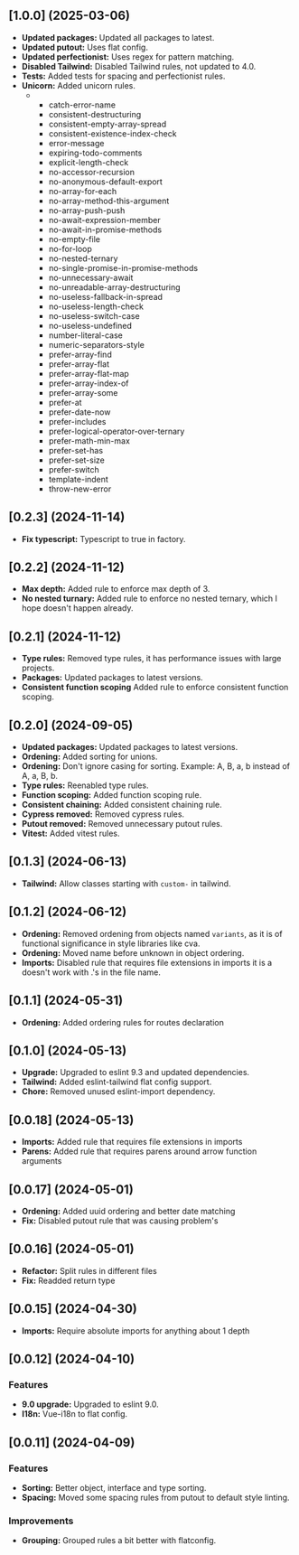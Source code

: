 ## [1.0.0] (2025-03-06)
- **Updated packages:** Updated all packages to latest.
- **Updated putout:** Uses flat config.
- **Updated perfectionist:** Uses regex for pattern matching.
- **Disabled Tailwind:** Disabled Tailwind rules, not updated to 4.0.
- **Tests:** Added tests for spacing and perfectionist rules.
- **Unicorn:** Added unicorn rules.
  - * catch-error-name
    * consistent-destructuring
    * consistent-empty-array-spread
    * consistent-existence-index-check
    * error-message
    * expiring-todo-comments
    * explicit-length-check
    * no-accessor-recursion
    * no-anonymous-default-export
    * no-array-for-each
    * no-array-method-this-argument
    * no-array-push-push
    * no-await-expression-member
    * no-await-in-promise-methods
    * no-empty-file
    * no-for-loop
    * no-nested-ternary
    * no-single-promise-in-promise-methods
    * no-unnecessary-await
    * no-unreadable-array-destructuring
    * no-useless-fallback-in-spread
    * no-useless-length-check
    * no-useless-switch-case
    * no-useless-undefined
    * number-literal-case
    * numeric-separators-style
    * prefer-array-find
    * prefer-array-flat
    * prefer-array-flat-map
    * prefer-array-index-of
    * prefer-array-some
    * prefer-at
    * prefer-date-now
    * prefer-includes
    * prefer-logical-operator-over-ternary
    * prefer-math-min-max
    * prefer-set-has
    * prefer-set-size
    * prefer-switch
    * template-indent
    * throw-new-error


## [0.2.3] (2024-11-14)
- **Fix typescript:** Typescript to true in factory.

## [0.2.2] (2024-11-12)
- **Max depth:** Added rule to enforce max depth of 3.
- **No nested turnary:** Added rule to enforce no nested ternary, which I hope doesn't happen already.


## [0.2.1] (2024-11-12)
- **Type rules:** Removed type rules, it has performance issues with large projects.
- **Packages:** Updated packages to latest versions.
- **Consistent function scoping** Added rule to enforce consistent function scoping.


## [0.2.0] (2024-09-05)
- **Updated packages:** Updated packages to latest versions.
- **Ordening:** Added sorting for unions.
- **Ordening:** Don't ignore casing for sorting. Example: A, B, a, b instead of A, a, B, b.
- **Type rules:** Reenabled type rules.
- **Function scoping:** Added function scoping rule.
- **Consistent chaining:** Added consistent chaining rule.
- **Cypress removed:** Removed cypress rules.
- **Putout removed:** Removed unnecessary putout rules.
- **Vitest:** Added vitest rules.


## [0.1.3] (2024-06-13)
- **Tailwind:** Allow classes starting with `custom-` in tailwind.


## [0.1.2] (2024-06-12)
- **Ordening:** Removed ordening from objects named `variants`, as it is of functional significance in style libraries like cva.
- **Ordening:** Moved name before unknown in object ordering.
- **Imports:** Disabled rule that requires file extensions in imports it is a doesn't work with .'s in the file name.


## [0.1.1] (2024-05-31)
- **Ordening:** Added ordering rules for routes declaration

## [0.1.0] (2024-05-13)
- **Upgrade:** Upgraded to eslint 9.3 and updated dependencies.
- **Tailwind:** Added eslint-tailwind flat config support.
- **Chore:** Removed unused eslint-import dependency.

## [0.0.18] (2024-05-13)
- **Imports:** Added rule that requires file extensions in imports
- **Parens:** Added rule that requires parens around arrow function arguments

## [0.0.17] (2024-05-01)
- **Ordening:** Added uuid ordering and better date matching
- **Fix:** Disabled putout rule that was causing problem's


## [0.0.16] (2024-05-01)
- **Refactor:** Split rules in different files
- **Fix:** Readded return type


## [0.0.15] (2024-04-30)
- **Imports:** Require absolute imports for anything about 1 depth

## [0.0.12] (2024-04-10)

### Features
- **9.0 upgrade:** Upgraded to eslint 9.0.
- **I18n:** Vue-i18n to flat config.

## [0.0.11] (2024-04-09)

### Features
- **Sorting:** Better object, interface and type sorting.
- **Spacing:** Moved some spacing rules from putout to default style linting.

### Improvements
- **Grouping:** Grouped rules a bit better with flatconfig.
